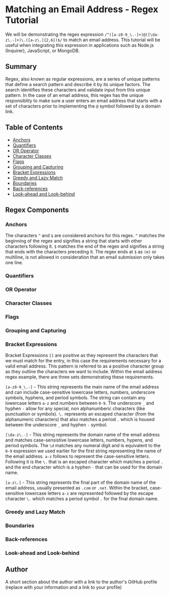 # Matching an Email Address - Regex Tutorial

We will be demonstrating the regex expression `/^([a-z0-9_\.-]+)@([\da-z\.-]+)\.([a-z\.]{2,6})$/` to match an email address. This tutorial will be useful when integrating this expression in applications such as Node.js (Inquirer), JavaScript, or MongoDB.

## Summary

Regex, also known as regular expressions, are a series of unique patterns that define a search pattern and describe it by its unique factors. The search identifies these characters and validate input from this unique pattern. In the case of an email address, this regex has the unique responsiblity to make sure a user enters an email address that starts with a set of characters prior to implementing the `@` symbol followed by a domain link. 

## Table of Contents

- [Anchors](#anchors)
- [Quantifiers](#quantifiers)
- [OR Operator](#or-operator)
- [Character Classes](#character-classes)
- [Flags](#flags)
- [Grouping and Capturing](#grouping-and-capturing)
- [Bracket Expressions](#bracket-expressions)
- [Greedy and Lazy Match](#greedy-and-lazy-match)
- [Boundaries](#boundaries)
- [Back-references](#back-references)
- [Look-ahead and Look-behind](#look-ahead-and-look-behind)

## Regex Components

### Anchors

The characters `^` and `$` are considered anchors for this regex. `^` matches the beginning of the regex and signifies a string that starts with other characters following it. `$` matches the end of the regex and signifies a string that ends with the characters preceding it. The regex ends at `$` as `(m)` or multiline, is not allowed in consideration that an email submission only takes one line.

### Quantifiers

### OR Operator

### Character Classes

### Flags

### Grouping and Capturing

### Bracket Expressions

Bracket Expressions `[]` are positive as they represent the characters that we must match for the entry, in this case the requirements necessary for a valid email address. This pattern is referred to as a positive character group as they outline the characters we want to include. Within the email address regex example, there are three sets demonstrating these requirements.

`[a-z0-9_\.-]` - This string represents the main name of the email address and can include case-sensitive lowercase letters, numbers, underscore symbols, hyphens, and period symbols. The string can contain any lowercase letters `a-z` and numbers between `0-9`. The underscore `_` and hyphen `-` allow for any special, non alphanumberic characters (like punctuation or symbols). `\.` represents an escaped character (from the alphanumeric characters) that also matches a period `.` which is housed between the underscore `_` and hyphen `-` symbol.

`[\da-z\.-]` - This string represents the domain name of the email address and matches case-sensistive lowercase letters, numbers, hypens, and period symbols. The `\d` matches any numeral digit and is equivalent to the `0-9` expression we used earlier for the first string representing the name of the email address. `a-z` follows to represent the case-sensitive letters. Following it is the `\.` that is an escaped character which matches a period `.` and the end character which is a hyphen `-` that can be used for the domain name.

`[a-z\.]` - This string represents the final part of the domain name of the email address, usually presented as `.com` or `.net`. Within the bracket, case-sensitive lowercase letters `a-z` are represented followed by the escape character `\.` which matches a period symbol `.` for the final domain name. 

### Greedy and Lazy Match

### Boundaries

### Back-references

### Look-ahead and Look-behind

## Author

A short section about the author with a link to the author's GitHub profile (replace with your information and a link to your profile)
